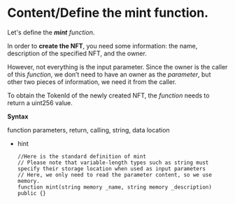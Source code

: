 # Content/Define the mint function.

Let's define the ***mint** function*.

In order to **create the NFT**, you need some information: the name, description of the specified NFT, and the owner. 

However, not everything is the input parameter. Since the owner is the caller of this *function*, we don’t need to have an owner as the *parameter*, but other two pieces of information, we need it from the caller.

To obtain the TokenId of the newly created NFT, the *function* needs to return a uint256 value.

**Syntax**

function parameters, return, calling, string, data location

- hint
    
    ```solidity
    //Here is the standard definition of mint
    // Please note that variable-length types such as string must specify their storage location when used as input parameters
    // Here, we only need to read the parameter content, so we use memory.
    function mint(string memory _name, string memory _description) public {}
    ```
    